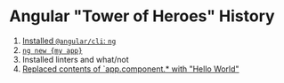 # Angular "Tower of Heroes" History

1. [Installed `@angular/cli`: `ng`](https://angular.io/tutorial/first-app)
1. [`ng new {my app}`](https://angular.io/cli)
1. Installed linters and what/not
1. [Replaced contents of `app.component.\* with "Hello World"](https://angular.io/tutorial/first-app/first-app-lesson-01)

